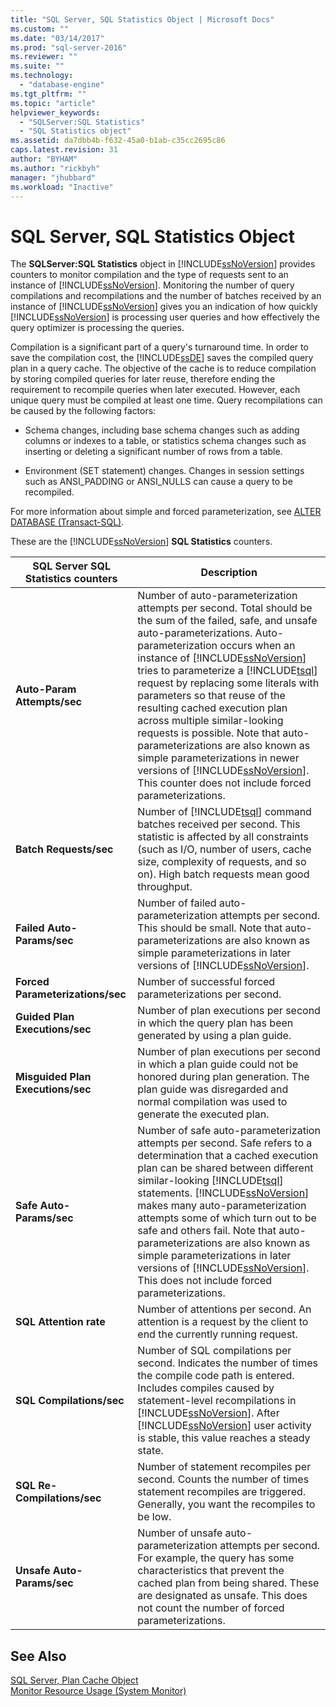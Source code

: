 ```yaml
---
title: "SQL Server, SQL Statistics Object | Microsoft Docs"
ms.custom: ""
ms.date: "03/14/2017"
ms.prod: "sql-server-2016"
ms.reviewer: ""
ms.suite: ""
ms.technology: 
  - "database-engine"
ms.tgt_pltfrm: ""
ms.topic: "article"
helpviewer_keywords: 
  - "SQLServer:SQL Statistics"
  - "SQL Statistics object"
ms.assetid: da7dbb4b-f632-45a0-b1ab-c35cc2695c86
caps.latest.revision: 31
author: "BYHAM"
ms.author: "rickbyh"
manager: "jhubbard"
ms.workload: "Inactive"
---
```

# SQL Server, SQL Statistics Object
  The **SQLServer:SQL Statistics** object in [!INCLUDE[ssNoVersion](../../includes/ssnoversion-md.md)] provides counters to monitor compilation and the type of requests sent to an instance of [!INCLUDE[ssNoVersion](../../includes/ssnoversion-md.md)]. Monitoring the number of query compilations and recompilations and the number of batches received by an instance of [!INCLUDE[ssNoVersion](../../includes/ssnoversion-md.md)] gives you an indication of how quickly [!INCLUDE[ssNoVersion](../../includes/ssnoversion-md.md)] is processing user queries and how effectively the query optimizer is processing the queries.  
  
 Compilation is a significant part of a query's turnaround time. In order to save the compilation cost, the [!INCLUDE[ssDE](../../includes/ssde-md.md)] saves the compiled query plan in a query cache. The objective of the cache is to reduce compilation by storing compiled queries for later reuse, therefore ending the requirement to recompile queries when later executed. However, each unique query must be compiled at least one time. Query recompilations can be caused by the following factors:  
  
-   Schema changes, including base schema changes such as adding columns or indexes to a table, or statistics schema changes such as inserting or deleting a significant number of rows from a table.  
  
-   Environment (SET statement) changes. Changes in session settings such as ANSI_PADDING or ANSI_NULLS can cause a query to be recompiled.  
  
 For more information about simple and forced parameterization, see [ALTER DATABASE &#40;Transact-SQL&#41;](../../t-sql/statements/alter-database-transact-sql.md).  
  
 These are the [!INCLUDE[ssNoVersion](../../includes/ssnoversion-md.md)] **SQL Statistics** counters.  
  
|SQL Server SQL Statistics counters|Description|  
|----------------------------------------|-----------------|  
|**Auto-Param Attempts/sec**|Number of auto-parameterization attempts per second. Total should be the sum of the failed, safe, and unsafe auto-parameterizations. Auto-parameterization occurs when an instance of [!INCLUDE[ssNoVersion](../../includes/ssnoversion-md.md)] tries to parameterize a [!INCLUDE[tsql](../../includes/tsql-md.md)] request by replacing some literals with parameters so that reuse of the resulting cached execution plan across multiple similar-looking requests is possible. Note that auto-parameterizations are also known as simple parameterizations in newer versions of [!INCLUDE[ssNoVersion](../../includes/ssnoversion-md.md)]. This counter does not include forced parameterizations.|  
|**Batch Requests/sec**|Number of [!INCLUDE[tsql](../../includes/tsql-md.md)] command batches received per second. This statistic is affected by all constraints (such as I/O, number of users, cache size, complexity of requests, and so on). High batch requests mean good throughput.|  
|**Failed Auto-Params/sec**|Number of failed auto-parameterization attempts per second. This should be small. Note that auto-parameterizations are also known as simple parameterizations in later versions of [!INCLUDE[ssNoVersion](../../includes/ssnoversion-md.md)].|  
|**Forced Parameterizations/sec**|Number of successful forced parameterizations per second.|  
|**Guided Plan Executions/sec**|Number of plan executions per second in which the query plan has been generated by using a plan guide.|  
|**Misguided Plan Executions/sec**|Number of plan executions per second in which a plan guide could not be honored during plan generation. The plan guide was disregarded and normal compilation was used to generate the executed plan.|  
|**Safe Auto-Params/sec**|Number of safe auto-parameterization attempts per second. Safe refers to a determination that a cached execution plan can be shared between different similar-looking [!INCLUDE[tsql](../../includes/tsql-md.md)] statements. [!INCLUDE[ssNoVersion](../../includes/ssnoversion-md.md)] makes many auto-parameterization attempts some of which turn out to be safe and others fail. Note that auto-parameterizations are also known as simple parameterizations in later versions of [!INCLUDE[ssNoVersion](../../includes/ssnoversion-md.md)]. This does not include forced parameterizations.|  
|**SQL Attention rate**|Number of attentions per second. An attention is a request by the client to end the currently running request.|  
|**SQL Compilations/sec**|Number of SQL compilations per second. Indicates the number of times the compile code path is entered. Includes compiles caused by statement-level recompilations in [!INCLUDE[ssNoVersion](../../includes/ssnoversion-md.md)]. After [!INCLUDE[ssNoVersion](../../includes/ssnoversion-md.md)] user activity is stable, this value reaches a steady state.|  
|**SQL Re-Compilations/sec**|Number of statement recompiles per second. Counts the number of times statement recompiles are triggered. Generally, you want the recompiles to be low.|  
|**Unsafe Auto-Params/sec**|Number of unsafe auto-parameterization attempts per second. For example, the query has some characteristics that prevent the cached plan from being shared. These are designated as unsafe. This does not count the number of forced parameterizations.|  
  
## See Also  
 [SQL Server, Plan Cache Object](../../relational-databases/performance-monitor/sql-server-plan-cache-object.md)   
 [Monitor Resource Usage &#40;System Monitor&#41;](../../relational-databases/performance-monitor/monitor-resource-usage-system-monitor.md)  
  
  
